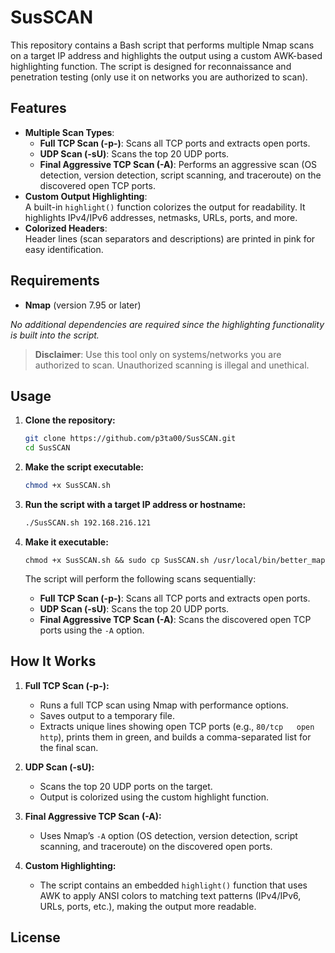 # SusSCAN

This repository contains a Bash script that performs multiple Nmap scans on a target IP address and highlights the output using a custom AWK-based highlighting function. The script is designed for reconnaissance and penetration testing (only use it on networks you are authorized to scan).

## Features

- **Multiple Scan Types**:  
  - **Full TCP Scan (-p-)**: Scans all TCP ports and extracts open ports.
  - **UDP Scan (-sU)**: Scans the top 20 UDP ports.
  - **Final Aggressive TCP Scan (-A)**: Performs an aggressive scan (OS detection, version detection, script scanning, and traceroute) on the discovered open TCP ports.
- **Custom Output Highlighting**:  
  A built-in `highlight()` function colorizes the output for readability. It highlights IPv4/IPv6 addresses, netmasks, URLs, ports, and more.
- **Colorized Headers**:  
  Header lines (scan separators and descriptions) are printed in pink for easy identification.

## Requirements

- **Nmap** (version 7.95 or later)

*No additional dependencies are required since the highlighting functionality is built into the script.*

> **Disclaimer**: Use this tool only on systems/networks you are authorized to scan. Unauthorized scanning is illegal and unethical.

## Usage

1. **Clone the repository:**

    ```bash
    git clone https://github.com/p3ta00/SusSCAN.git
    cd SusSCAN
    ```

2. **Make the script executable:**

    ```bash
    chmod +x SusSCAN.sh
    ```

3. **Run the script with a target IP address or hostname:**

    ```bash
    ./SusSCAN.sh 192.168.216.121
    ```
4. **Make it executable:**
   ```
   chmod +x SusSCAN.sh && sudo cp SusSCAN.sh /usr/local/bin/better_map
   ```
   
   The script will perform the following scans sequentially:
   - **Full TCP Scan (-p-)**: Scans all TCP ports and extracts open ports.
   - **UDP Scan (-sU)**: Scans the top 20 UDP ports.
   - **Final Aggressive TCP Scan (-A)**: Scans the discovered open TCP ports using the `-A` option.

## How It Works

1. **Full TCP Scan (-p-):**
   - Runs a full TCP scan using Nmap with performance options.
   - Saves output to a temporary file.
   - Extracts unique lines showing open TCP ports (e.g., `80/tcp   open  http`), prints them in green, and builds a comma-separated list for the final scan.

2. **UDP Scan (-sU):**
   - Scans the top 20 UDP ports on the target.
   - Output is colorized using the custom highlight function.

3. **Final Aggressive TCP Scan (-A):**
   - Uses Nmap’s `-A` option (OS detection, version detection, script scanning, and traceroute) on the discovered open ports.

4. **Custom Highlighting:**
   - The script contains an embedded `highlight()` function that uses AWK to apply ANSI colors to matching text patterns (IPv4/IPv6, URLs, ports, etc.), making the output more readable.

## License
